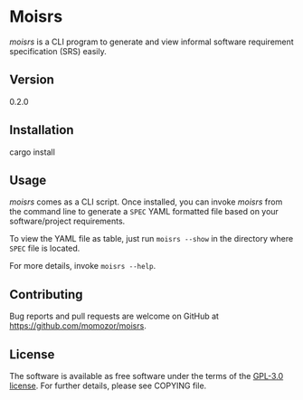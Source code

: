 # Moisrs

*moisrs* is a CLI program to generate and view informal software requirement
specification (SRS) easily.

## Version

0.2.0

## Installation

cargo install

## Usage

*moisrs* comes as a CLI script.
Once installed, you can invoke *moisrs* from the command line to generate a `SPEC`
YAML formatted file based on your software/project requirements.

To view the YAML file as table, just run `moisrs --show` in the directory
where `SPEC` file is located.

For more details, invoke `moisrs --help`.

## Contributing

Bug reports and pull requests are welcome on GitHub at https://github.com/momozor/moisrs.


## License

The software is available as free software under the terms of the [GPL-3.0 license](https://www.gnu.org/licenses/gpl-3.0.en.html).
For further details, please see COPYING file.


